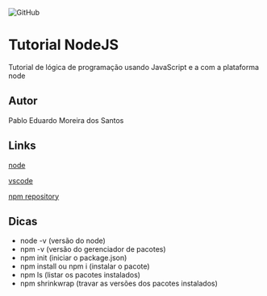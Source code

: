 ![GitHub](https://img.shields.io/github/license/pabloedduarddo/Node)
# Tutorial NodeJS
Tutorial de lógica de programação usando JavaScript e a com a plataforma node

## Autor
Pablo Eduardo Moreira dos Santos
## Links
[node](https://nodejs.org/en/)

[vscode](https://code.visualstudio.com/)

[npm repository](https://www.npmjs.com/package/repository)

## Dicas
- node -v (versão do node)
- npm -v (versão do gerenciador de pacotes)
- npm init (iniciar o package.json)
- npm install ou npm i (instalar o pacote)
- npm ls (listar os pacotes instalados)
- npm shrinkwrap (travar as versões dos pacotes instalados) 
